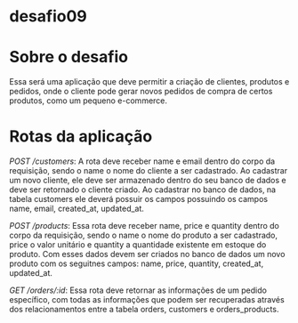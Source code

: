 # desafio09

# Sobre o desafio
Essa será uma aplicação que deve permitir a criação de clientes, produtos e pedidos, onde o cliente pode gerar novos pedidos de compra de certos produtos, como um pequeno e-commerce.

# Rotas da aplicação
  
  *POST /customers*: A rota deve receber name e email dentro do corpo da requisição, sendo o name o nome do cliente a ser cadastrado. Ao cadastrar um novo cliente, ele deve ser armazenado dentro do seu banco de dados e deve ser retornado o cliente criado. Ao cadastrar no banco de dados, na tabela customers ele deverá possuir os campos possuindo os campos name, email, created_at, updated_at.
  
  *POST /products*: Essa rota deve receber name, price e quantity dentro do corpo da requisição, sendo o name o nome do produto a ser cadastrado, price o valor unitário e quantity a quantidade existente em estoque do produto. Com esses dados devem ser criados no banco de dados um novo produto com os seguitnes campos: name, price, quantity, created_at, updated_at.
  
  *GET /orders/:id*: Essa rota deve retornar as informações de um pedido específico, com todas as informações que podem ser recuperadas através dos relacionamentos entre a tabela orders, customers e orders_products.
